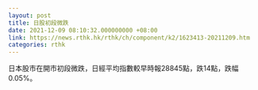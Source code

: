 ```yaml
---
layout: post
title: 日股初段微跌
date: 2021-12-09 08:10:32.000000000 +08:00
link: https://news.rthk.hk/rthk/ch/component/k2/1623413-20211209.htm
categories: rthk
---
```


日本股市在開市初段微跌，日經平均指數較早時報28845點，跌14點，跌幅0.05%。
